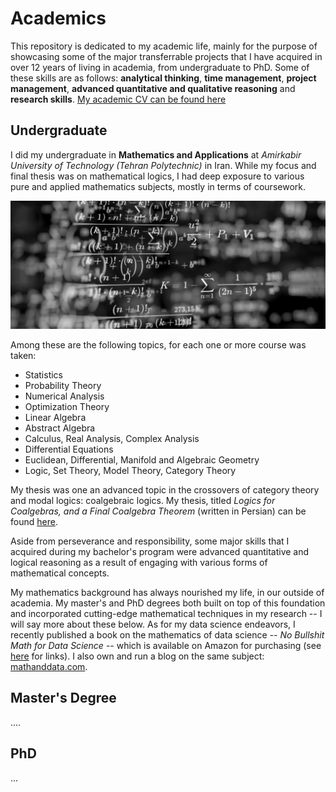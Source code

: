# Academics
This repository is dedicated to my academic life, mainly for the purpose of showcasing some of the major transferrable projects that I have acquired in over 12 years of living in academia, from undergraduate to PhD. Some of these skills are as follows: **analytical thinking**, **time management**, **project management**, **advanced quantitative and qualitative reasoning** and **research skills**. [My academic CV can be found here](https://drive.google.com/file/d/1ITlkwcnUVF85qjkpPhkJ4s8CWt6H3TVl/view?usp=sharing)


## Undergraduate
I did my undergraduate in **Mathematics and Applications** at *Amirkabir University of Technology (Tehran Polytechnic)* in Iran. While my focus and final thesis was on mathematical logics, I had deep exposure to various pure and applied mathematics subjects, mostly in terms of coursework. 

![Screenshot](math.jpg)

Among these are the following topics, for each one or more course was taken:
- Statistics
- Probability Theory
- Numerical Analysis
- Optimization Theory
- Linear Algebra
- Abstract Algebra
- Calculus, Real Analysis, Complex Analysis
- Differential Equations
- Euclidean, Differential, Manifold and Algebraic Geometry
- Logic, Set Theory, Model Theory, Category Theory

My thesis was one an advanced topic in the crossovers of category theory and modal logics: coalgebraic logics. My thesis, titled *Logics for Coalgebras, and a Final Coalgebra Theorem* (written in Persian) can be found [here](http://amirkiani.ucalgaryblogs.ca/files/2020/10/Logics-For-Coalgebras-and-a-Final-Coalgebra-Theorem.pdf).

Aside from perseverance and responsibility, some major skills that I acquired during my bachelor's program were advanced quantitative and logical reasoning as a result of engaging with various forms of mathematical concepts.

My mathematics background has always nourished my life, in our outside of academia. My master's and PhD degrees both built on top of this foundation and incorporated cutting-edge mathematical techniques in my research -- I will say more about these below. As for my data science endeavors, I recently published a book on the mathematics of data science -- *No Bullshit Math for Data Science* -- which is available on Amazon for purchasing (see [here](https://mathanddata.com/bookstore/) for links). I also own and run a blog on the same subject: [mathanddata.com](https://mathanddata.com).

## Master's Degree
....

## PhD

...
